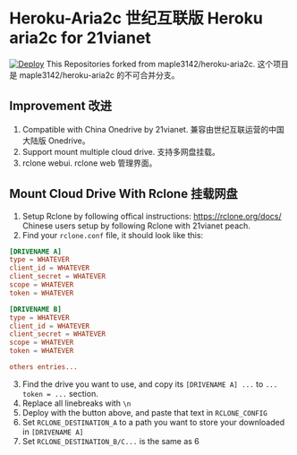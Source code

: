 # Heroku-Aria2c 世纪互联版 Heroku aria2c for 21vianet
[![Deploy](https://www.herokucdn.com/deploy/button.svg)](https://heroku.com/deploy)
 This Repositories forked from maple3142/heroku-aria2c. 这个项目是 maple3142/heroku-aria2c 的不可合并分支。
 
## Improvement 改进
1. Compatible with China Onedrive by 21vianet. 兼容由世纪互联运营的中国大陆版 Onedrive。
2. Support mount multiple cloud drive. 支持多网盘挂载。
3. rclone webui. rclone web 管理界面。

## Mount Cloud Drive With Rclone 挂载网盘

1. Setup Rclone by following offical instructions: https://rclone.org/docs/
Chinese users setup by following Rclone with 21vianet peach.
2. Find your `rclone.conf` file, it should look like this:

```conf
[DRIVENAME A]
type = WHATEVER
client_id = WHATEVER
client_secret = WHATEVER
scope = WHATEVER
token = WHATEVER

[DRIVENAME B]
type = WHATEVER
client_id = WHATEVER
client_secret = WHATEVER
scope = WHATEVER
token = WHATEVER

others entries...
```

3. Find the drive you want to use, and copy its `[DRIVENAME A] ...` to  `... token = ...` section.
4. Replace all linebreaks with `\n`
5. Deploy with the button above, and paste that text in `RCLONE_CONFIG`
6. Set `RCLONE_DESTINATION_A` to a path you want to store your downloaded  in `[DRIVENAME A]`
7. Set `RCLONE_DESTINATION_B/C...` is the same as 6